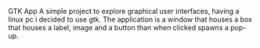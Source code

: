 GTK App
A simple project to explore graphical user interfaces, having a linux pc i decided to use gtk.
The application is a window that houses a box that houses a label, image and a button than when clicked spawns a pop-up.
